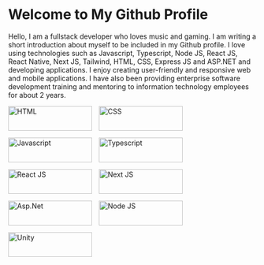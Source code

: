 # Welcome to My Github Profile

Hello, I am a fullstack developer who loves music and gaming. I am writing a short introduction about myself to be included in my Github profile. I love using technologies such as Javascript, Typescript, Node JS, React JS, React Native, Next JS, Tailwind, HTML, CSS, Express JS and ASP.NET and developing applications. I enjoy creating user-friendly and responsive web and mobile applications. I have also been providing enterprise software development training and mentoring to information technology employees for about 2 years.

  <div style="display: flex; flex-direction: row; flex-wrap: wrap; gap: 1em;">
    <img src="https://img.shields.io/badge/HTML5-E34F26?logo=html5&logoSize=auto&logoColor=white&style=for-the-badge" alt="HTML" width="170" height="50" />
    <img src="https://img.shields.io/badge/CSS3-1572B6?logo=css3&logoSize=auto&logoColor=white&style=for-the-badge" alt="CSS" width="170" height="50" />
    <img src="https://img.shields.io/badge/JavaScript-F7DF1E?logo=javascript&logoSize=auto&logoColor=black&style=for-the-badge" alt="Javascript" width="170" height="50" />
    <img src="https://img.shields.io/badge/TypeScript-3178C6?logo=typescript&logoSize=auto&logoColor=white&style=for-the-badge" alt="Typescript" width="170" height="50" />
    <img src="https://img.shields.io/badge/React-61DAFB?logo=react&logoSize=auto&logoColor=black&style=for-the-badge" alt="React JS" width="170" height="50" />
    <img src="https://img.shields.io/badge/Next.js-000000?logo=nextdotjs&logoSize=auto&logoColor=white&style=for-the-badge" alt="Next JS" width="170" height="50" />
    <img src="https://img.shields.io/badge/Asp.Net-9780e5?logo=.net&logoSize=auto&logoColor=white&style=for-the-badge" alt="Asp.Net" width="170" height="50" />
    <img src="https://img.shields.io/badge/Node_JS-417e38?logo=nodedotjs&logoSize=auto&logoColor=white&style=for-the-badge" alt="Node JS" width="170" height="50" />
    <img src="https://img.shields.io/badge/Unity_3D-000000?logo=unity&logoSize=auto&logoColor=white&style=for-the-badge" alt="Unity" width="170" height="50" />
  </div>

